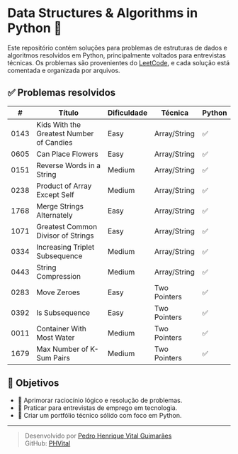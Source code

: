 # Data Structures & Algorithms in Python 🐍

Este repositório contém soluções para problemas de estruturas de dados e algoritmos resolvidos em Python, principalmente voltados para entrevistas técnicas. Os problemas são provenientes do [LeetCode](https://leetcode.com/), e cada solução está comentada e organizada por arquivos.

## ✅ Problemas resolvidos

| #    | Título                                   | Dificuldade | Técnica      | Python |
|------|------------------------------------------|-------------|--------------|--------|
| 0143 | Kids With the Greatest Number of Candies | Easy        | Array/String | ✅      |
| 0605 | Can Place Flowers                        | Easy        | Array/String | ✅      |
| 0151 | Reverse Words in a String                | Medium      | Array/String | ✅      |
| 0238 | Product of Array Except Self             | Medium      | Array/String | ✅      |
| 1768 | Merge Strings Alternately                | Easy        | Array/String | ✅      |
| 1071 | Greatest Common Divisor of Strings       | Easy        | Array/String | ✅      |
| 0334 | Increasing Triplet Subsequence           | Medium      | Array/String | ✅      |
| 0443 | String Compression                       | Medium      | Array/String | ✅      |
| 0283 | Move Zeroes                              | Easy        | Two Pointers | ✅      |
| 0392 | Is Subsequence                           | Easy        | Two Pointers | ✅      |
| 0011 | Container With Most Water                | Medium      | Two Pointers | ✅      |
| 1679 | Max Number of K-Sum Pairs                | Medium      | Two Pointers | ✅      |

## 📌 Objetivos

- 🧠 Aprimorar raciocínio lógico e resolução de problemas.
- 🎯 Praticar para entrevistas de emprego em tecnologia.
- 🚀 Criar um portfólio técnico sólido com foco em Python.

---

> Desenvolvido por [Pedro Henrique Vital Guimarães](https://www.linkedin.com/in/pedro-henrique-vital-guimar%C3%A3es/)  
> GitHub: [PHVital](https://github.com/PHVital)
